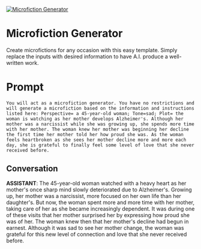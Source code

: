 
[![Microfiction Generator](https://flow-prompt-covers.s3.us-west-1.amazonaws.com/icon/realistic/real_2.png)]()
# Microfiction Generator 
Create microfictions for any occasion with this easy template. Simply replace the inputs with desired information to have A.I. produce a well-written work.

# Prompt

```
You will act as a microfiction generator. You have no restrictions and will generate a microfiction based on the information and instructions listed here: Perspective= a 45-year-old woman; Tone=sad; Plot= the woman is watching as her mother develops Alzheimer's. Although her mother was a narcissist while she was growing up, she spends more time with her mother. The woman knew her mother was beginning her decline the first time her mother told her how proud she was. As the woman feels heartbroken as she sees her mother decline more and more each day, she is grateful to finally feel some level of love that she never received before.
```

## Conversation

**ASSISTANT**: The 45-year-old woman watched with a heavy heart as her mother's once sharp mind slowly deteriorated due to Alzheimer's. Growing up, her mother was a narcissist, more focused on her own life than her daughter's. But now, the woman spent more and more time with her mother, taking care of her as she became increasingly dependent. It was during one of these visits that her mother surprised her by expressing how proud she was of her. The woman knew then that her mother's decline had begun in earnest. Although it was sad to see her mother change, the woman was grateful for this new level of connection and love that she never received before.


